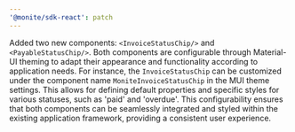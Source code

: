 ```yaml
---
'@monite/sdk-react': patch
---
```


Added two new components: `<InvoiceStatusChip/>` and `<PayableStatusChip/>`. Both components are configurable through
Material-UI theming to adapt their appearance and functionality according to application needs. For instance,
the `InvoiceStatusChip` can be customized under the component name `MoniteInvoiceStatusChip` in the MUI theme settings.
This allows for defining default properties and specific styles for various statuses, such as 'paid' and 'overdue'. This
configurability ensures that both components can be seamlessly integrated and styled within the existing application
framework, providing a consistent user experience.
